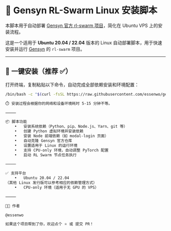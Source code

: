
# 🧠 Gensyn RL-Swarm Linux 安装脚本

本脚本用于自动部署 [Gensyn 官方 rl-swarm 项目](https://github.com/gensyn-ai/rl-swarm)，简化在 Ubuntu VPS 上的安装流程。

这是一个适用于 **Ubuntu 20.04 / 22.04** 版本的 Linux 自动部署脚本，用于快速安装并运行 [Gensyn](https://github.com/gensyn-ai/rl-swarm) 的 `rl-swarm` 项目。

---

## 🚀 一键安装（推荐 ✅）

打开终端，复制粘贴以下命令，自动完成全部依赖安装和环境配置：

```bash
/bin/bash -c "$(curl -fsSL https://raw.githubusercontent.com/essenwo/gensyn-rl-swarm-linux-setup/main/setup_rl_swarm_linux.sh)"

⏱️ 安装过程会根据你的网络和设备环境耗时 5-15 分钟不等。

⸻

📦 脚本功能
	•	安装系统依赖（Python、pip、Node.js、Yarn、git 等）
	•	创建 Python 虚拟环境并安装依赖
	•	安装 Node 前端依赖（如 modal-login 页面）
	•	自动克隆 Gensyn 官方仓库
	•	设置适用于 Linux 的运行环境
	•	支持 CPU-only 环境，自动调整 PyTorch 配置
	•	启动 RL Swarm 节点任务执行

⸻

✅ 支持平台
	•	Ubuntu 20.04 / 22.04
（其他 Linux 发行版可以参考相应的依赖管理方式）
	•	CPU-only 环境（适用于无 GPU 的 VPS）

⸻

🧑‍💻 作者

@essenwo

如果这个项目帮到了你，欢迎点个 ⭐️ 或 提交 PR！
